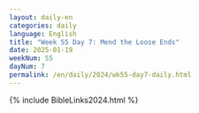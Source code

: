 ```yaml
---
layout: daily-en
categories: daily
language: English
title: "Week 55 Day 7: Mend the Loose Ends"
date: 2025-01-19
weekNum: 55
dayNum: 7
permalink: /en/daily/2024/wk55-day7-daily.html
---
```



{% include BibleLinks2024.html %}

